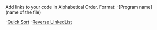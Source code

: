 Add links to your code in Alphabetical Order.
Format:
-[Program name](name of the file)

-[Quick Sort](quick_sort.java)
-[Reverse LInkedList](reverse_linkedlist.java)